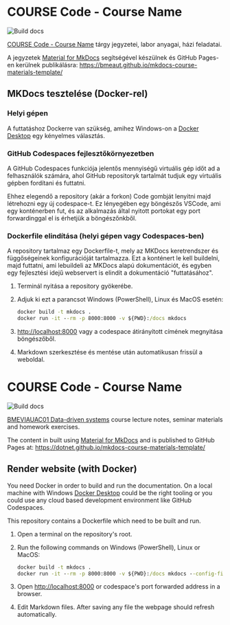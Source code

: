# COURSE Code - Course Name

![Build docs](https://github.com/dotnet/mkdocs-course-materials-template/workflows/Build%20docs/badge.svg?branch=main)

[COURSE Code - Course Name](https://www.aut.bme.hu/Course/COURSECODE/) tárgy jegyzetei, labor anyagai, házi feladatai.

A jegyzetek [Material for MkDocs](https://squidfunk.github.io/mkdocs-material/) segítségével készülnek és GitHub Pages-en kerülnek publikálásra: <https://bmeaut.github.io/mkdocs-course-materials-template/>

## MKDocs tesztelése (Docker-rel)

### Helyi gépen

A futtatáshoz Dockerre van szükség, amihez Windows-on a [Docker Desktop](https://www.docker.com/products/docker-desktop/) egy kényelmes választás.

### GitHub Codespaces fejlesztőkörnyezetben

A GitHub Codespaces funkciója jelentős mennyiségű virtuális gép időt ad a felhasználók számára, ahol GitHub repositoryk tartalmát tudjuk egy virtuális gépben fordítani és futtatni.

Ehhez elegendő a repository (akár a forkon) Code gombját lenyitni majd létrehozni egy új codespace-t. Ez lényegében egy böngészős VSCode, ami egy konténerben fut, és az alkalmazás által nyitott portokat egy port forwardinggal el is érhetjük a böngészőnkből.

### Dockerfile elindítása (helyi gépen vagy Codespaces-ben)

A repository tartalmaz egy Dockerfile-t, mely az MKDocs keretrendszer és függőségeinek konfigurációját tartalmazza. Ezt a konténert le kell buildelni, majd futtatni, ami lebuildeli az MKDocs alapú dokumentációt, és egyben egy fejlesztési idejű webservert is elindít a dokumentáció "futtatásához".

1. Terminál nyitása a repository gyökerébe.
2. Adjuk ki ezt a parancsot Windows (PowerShell), Linux és MacOS esetén:

   ```cmd
   docker build -t mkdocs .
   docker run -it --rm -p 8000:8000 -v ${PWD}:/docs mkdocs
   ```

3. <http://localhost:8000> vagy a codespace átirányított címének megnyitása böngészőből.
4. Markdown szerkesztése és mentése után automatikusan frissül a weboldal.

# COURSE Code - Course Name

![Build docs](https://github.com/dotnet/mkdocs-course-materials-template/workflows/Build%20docs/badge.svg?branch=master)

[BMEVIAUAC01 Data-driven systems](https://www.aut.bme.hu/Course/COURSECODE/) course lecture notes, seminar materials and homework exercises.

The content in built using [Material for MkDocs](https://squidfunk.github.io/mkdocs-material/) and is published to GitHub Pages at: <https://dotnet.github.io/mkdocs-course-materials-template/>

## Render website (with Docker)

You need Docker in order to build and run the documentation. On a local machine with Windows [Docker Desktop](https://www.docker.com/products/docker-desktop/) could be the right tooling or you could use any cloud based development environment like GitHub Codespaces.

This repository contains a Dockerfile which need to be built and run.

1. Open a terminal on the repository's root.
2. Run the following commands on Windows (PowerShell), Linux or MacOS:

   ```cmd
   docker build -t mkdocs .
   docker run -it --rm -p 8000:8000 -v ${PWD}:/docs mkdocs --config-file=mkdocs.en.yml
   ```

3. Open <http://localhost:8000> or codespace's port forwarded address in a browser.
4. Edit Markdown files. After saving any file the webpage should refresh automatically.